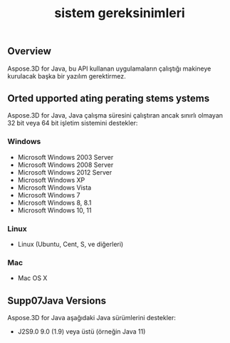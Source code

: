 ﻿---
title: sistem gereksinimleri
type: docs
weight: 40
url: /tr/java/system-requirements/
description: Aspose.3D for Java, bu API kullanan uygulamaların çalıştığı makineye kurulacak başka bir yazılım gerektirmez.
---
## **Overview**
Aspose.3D for Java, bu API kullanan uygulamaların çalıştığı makineye kurulacak başka bir yazılım gerektirmez.
## **Orted upported ating perating stems ystems**
Aspose.3D for Java, Java çalışma süresini çalıştıran ancak sınırlı olmayan 32 bit veya 64 bit işletim sistemini destekler:
### **Windows**
- Microsoft Windows 2003 Server
- Microsoft Windows 2008 Server
- Microsoft Windows 2012 Server
- Microsoft Windows XP
- Microsoft Windows Vista
- Microsoft Windows 7
- Microsoft Windows 8, 8.1
- Microsoft Windows 10, 11
### **Linux**
- Linux (Ubuntu, Cent, S, ve diğerleri)
### **Mac**
- Mac OS X
## **Supp07Java Versions**
Aspose.3D for Java aşağıdaki Java sürümlerini destekler:

- J2S9.0 9.0 (1.9) veya üstü (örneğin Java 11)


